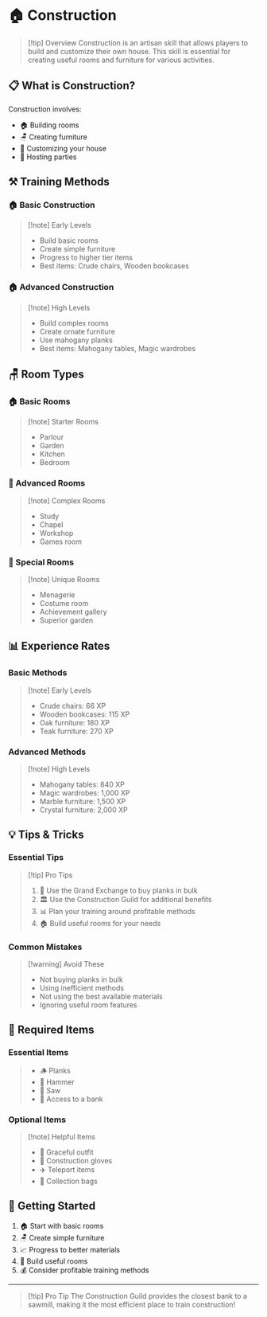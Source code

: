 # 🏠 Construction

> [!tip] Overview
> Construction is an artisan skill that allows players to build and customize their own house. This skill is essential for creating useful rooms and furniture for various activities.

## 📋 What is Construction?

Construction involves:
- 🏠 Building rooms
- 🪑 Creating furniture
- 🎨 Customizing your house
- 🏰 Hosting parties

## ⚒️ Training Methods

<div class="grid grid-cols-1 md:grid-cols-2 gap-4">
<div>

### 🏠 Basic Construction
> [!note] Early Levels
> - Build basic rooms
> - Create simple furniture
> - Progress to higher tier items
> - Best items: Crude chairs, Wooden bookcases

</div>
<div>

### 🏠 Advanced Construction
> [!note] High Levels
> - Build complex rooms
> - Create ornate furniture
> - Use mahogany planks
> - Best items: Mahogany tables, Magic wardrobes

</div>
</div>

## 🪑 Room Types

<div class="grid grid-cols-1 md:grid-cols-3 gap-4">
<div>

### 🏠 Basic Rooms
> [!note] Starter Rooms
> - Parlour
> - Garden
> - Kitchen
> - Bedroom

</div>
<div>

### 🏰 Advanced Rooms
> [!note] Complex Rooms
> - Study
> - Chapel
> - Workshop
> - Games room

</div>
<div>

### 🎨 Special Rooms
> [!note] Unique Rooms
> - Menagerie
> - Costume room
> - Achievement gallery
> - Superior garden

</div>
</div>

## 📊 Experience Rates

<div class="grid grid-cols-1 md:grid-cols-2 gap-4">
<div>

### Basic Methods
> [!note] Early Levels
> - Crude chairs: 66 XP
> - Wooden bookcases: 115 XP
> - Oak furniture: 180 XP
> - Teak furniture: 270 XP

</div>
<div>

### Advanced Methods
> [!note] High Levels
> - Mahogany tables: 840 XP
> - Magic wardrobes: 1,000 XP
> - Marble furniture: 1,500 XP
> - Crystal furniture: 2,000 XP

</div>
</div>

## 💡 Tips & Tricks

<div class="grid grid-cols-1 md:grid-cols-2 gap-4">
<div>

### Essential Tips
> [!tip] Pro Tips
> 1. 🏪 Use the Grand Exchange to buy planks in bulk
> 2. 🏛️ Use the Construction Guild for additional benefits
> 3. 📊 Plan your training around profitable methods
> 4. 🏠 Build useful rooms for your needs

</div>
<div>

### Common Mistakes
> [!warning] Avoid These
> - Not buying planks in bulk
> - Using inefficient methods
> - Not using the best available materials
> - Ignoring useful room features

</div>
</div>

## 🎒 Required Items

<div class="grid grid-cols-1 md:grid-cols-2 gap-4">
<div>

### Essential Items
> - 🪵 Planks
> - 🔨 Hammer
> - 📐 Saw
> - 🏦 Access to a bank

</div>
<div>

### Optional Items
> [!note] Helpful Items
> - 🏃 Graceful outfit
> - 🧤 Construction gloves
> - ✈️ Teleport items
> - 🎒 Collection bags

</div>
</div>

## 🚀 Getting Started

1. 🏠 Start with basic rooms
2. 🪑 Create simple furniture
3. 📈 Progress to better materials
4. 🏰 Build useful rooms
5. 💰 Consider profitable training methods

---

> [!tip] Pro Tip
> The Construction Guild provides the closest bank to a sawmill, making it the most efficient place to train construction! 